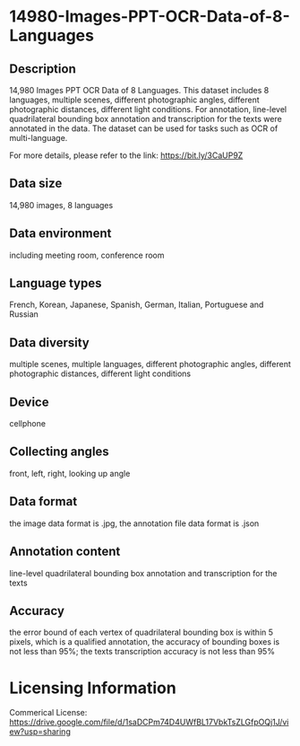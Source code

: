 # 14980-Images-PPT-OCR-Data-of-8-Languages


## Description
14,980 Images PPT OCR Data of 8 Languages. This dataset includes 8 languages, multiple scenes, different photographic angles, different photographic distances, different light conditions. For annotation, line-level quadrilateral bounding box annotation and transcription for the texts were annotated in the data. The dataset can be used for tasks such as OCR of multi-language.

For more details, please refer to the link: https://bit.ly/3CaUP9Z

## Data size
14,980 images, 8 languages

## Data environment
including meeting room, conference room

## Language types
French, Korean, Japanese, Spanish, German, Italian, Portuguese and Russian

## Data diversity
multiple scenes, multiple languages, different photographic angles, different photographic distances, different light conditions

## Device
cellphone

## Collecting angles
front, left, right, looking up angle

## Data format
the image data format is .jpg, the annotation file data format is .json

## Annotation content
line-level quadrilateral bounding box annotation and transcription for the texts

## Accuracy
the error bound of each vertex of quadrilateral bounding box is within 5 pixels, which is a qualified annotation, the accuracy of bounding boxes is not less than 95%; the texts transcription accuracy is not less than 95%

# Licensing Information
Commerical License: https://drive.google.com/file/d/1saDCPm74D4UWfBL17VbkTsZLGfpOQj1J/view?usp=sharing
